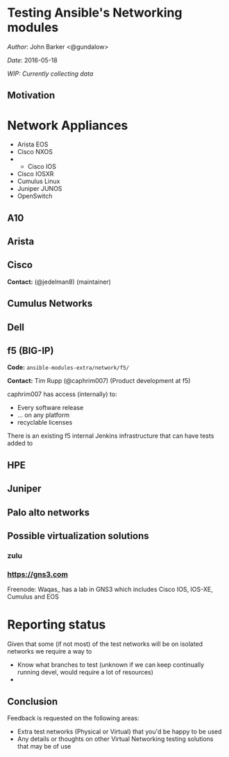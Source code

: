 # Testing Ansible's Networking modules

*Author*: John Barker <@gundalow>

*Date*: 2016-05-18

_WIP: Currently collecting data_
## Motivation


# Network Appliances

* Arista EOS 
* Cisco NXOS 
* * Cisco IOS 
* Cisco IOSXR 
* Cumulus Linux 
* Juniper JUNOS 
* OpenSwitch


## A10

## Arista

## Cisco

**Contact:** (@jedelman8) (maintainer)

## Cumulus Networks

## Dell

## f5  (BIG-IP)

**Code:** `ansible-modules-extra/network/f5/`

**Contact:** Tim Rupp (@caphrim007) (Product development at f5)

caphrim007 has access (internally) to:

- Every software release
- ... on any platform
- recyclable licenses

There is an existing f5 internal Jenkins infrastructure that can have tests added to


## HPE

## Juniper

## Palo alto networks

## Possible virtualization solutions

### zulu

### https://gns3.com

Freenode: Waqas_ has a lab in GNS3 which includes Cisco IOS, IOS-XE, Cumulus and EOS

# Reporting status
Given that some (if not most) of the test networks will be on isolated networks we require a way to 

 - Know what branches to test (unknown if we can keep continually running devel, would require a lot of resources)
 - 

## Conclusion

Feedback is requested on the following areas:

- Extra test networks (Physical or Virtual) that you'd be happy to be used
- Any details or thoughts on other Virtual Networking testing solutions that may be of use
